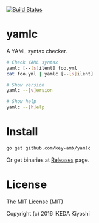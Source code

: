 [![Build Status](https://travis-ci.org/key-amb/yamlc.svg?branch=master)](https://travis-ci.org/key-amb/yamlc)

# yamlc

A YAML syntax checker.

```bash
# Check YAML syntax
yamlc [--[s]ilent] foo.yml
cat foo.yml | yamlc [--[s]ilent]

# Show version
yamlc --[v]ersion

# Show help
yamlc --[h]elp
```

# Install

```bash
go get github.com/key-amb/yamlc
```

Or get binaries at [Releases](https://github.com/key-amb/yamlc/releases) page.

# License

The MIT License (MIT)

Copyright (c) 2016 IKEDA Kiyoshi
